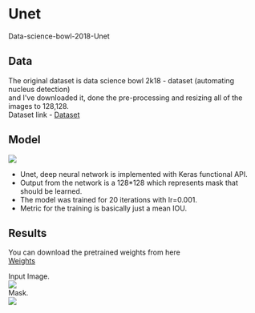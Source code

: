 # Unet
Data-science-bowl-2018-Unet


## Data
The original dataset is data science bowl 2k18 - dataset (automating nucleus detection)  <br />
and I've downloaded it, done the pre-processing and resizing all of the images to 128,128. <br />
Dataset link - [Dataset](https://www.kaggle.com/c/data-science-bowl-2018/data)

## Model
![](https://raw.githubusercontent.com/TanyaChutani/Unet/master/Architecture/u-net-architecture.png)<br />
- Unet, deep neural network is implemented with Keras functional API.
- Output from the network is a 128*128 which represents mask that should be learned.
- The model was trained for 20 iterations with lr=0.001.
- Metric for the training is basically just a mean IOU.

## Results
You can download the pretrained weights from here  <br />
[Weights](https://drive.google.com/open?id=10-A8XTgkr_xlDhsS1iclGCCjy_5Xs6xg)

Input Image. <br />
![](https://raw.githubusercontent.com/TanyaChutani/Unet/master/Output/unet1.png)<br />
Mask. <br />
![](https://raw.githubusercontent.com/TanyaChutani/Unet/master/Output/unet2.png)<br />

